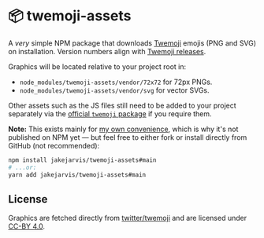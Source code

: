 # 📦 twemoji-assets

A _very_ simple NPM package that downloads [Twemoji](https://twemoji.twitter.com/) emojis (PNG and SVG) on installation. Version numbers align with [Twemoji releases](https://github.com/twitter/twemoji/releases).

Graphics will be located relative to your project root in:

- `node_modules/twemoji-assets/vendor/72x72` for 72px PNGs.
- `node_modules/twemoji-assets/vendor/svg` for vector SVGs.

Other assets such as the JS files still need to be added to your project separately via the [official `twemoji` package](https://www.npmjs.com/package/twemoji) if you require them.

**Note:** This exists mainly for [my own convenience](https://github.com/jakejarvis/jarv.is), which is why it's not published on NPM yet — but feel free to either fork or install directly from GitHub (not recommended):

```sh
npm install jakejarvis/twemoji-assets#main
# ...or:
yarn add jakejarvis/twemoji-assets#main
```

## License

Graphics are fetched directly from [twitter/twemoji](https://github.com/twitter/twemoji/) and are licensed under [CC-BY 4.0](https://github.com/twitter/twemoji/blob/master/LICENSE-GRAPHICS).
